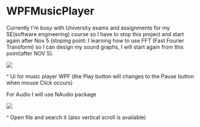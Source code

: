 # WPFMusicPlayer


Currently I'm busy with University exams and assignments for my SE(software engineering) course so I have to stop this project and start again after Nov 5 (stoping point: I learning how to use FFT (Fast Fourier Transform) so I can design my sound graphs, I will start again from this point(after NOV 5).


![](https://media.giphy.com/media/iIALHlnuXJOoDsKIme/giphy.gif)



^ Ui for music player WPF (the Play button will changes to the Pause button when mouse Click occurs) 

For Audio I will use NAudio package

![](https://media.giphy.com/media/RJQHCOO7swlSAZkNeH/giphy.gif)

^ Open file and search it (also vertical scroll is available)
